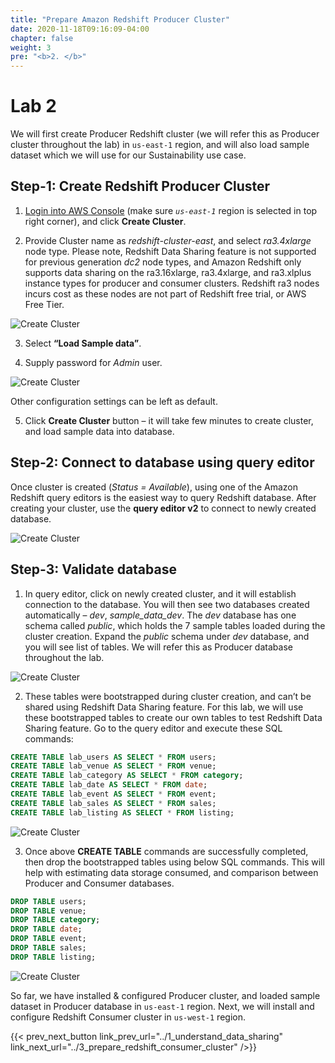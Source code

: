 ```yaml
---
title: "Prepare Amazon Redshift Producer Cluster"
date: 2020-11-18T09:16:09-04:00
chapter: false
weight: 3
pre: "<b>2. </b>"
---
```


# Lab 2

We will first create Producer Redshift cluster (we will refer this as Producer cluster throughout the lab) in `us-east-1` region, and will also load sample dataset which we will use for our Sustainability use case.

## Step-1: Create Redshift Producer Cluster

1. [Login into AWS Console](https://`us-east-1`.console.aws.amazon.com/redshiftv2/home?region=`us-east-1`#landing) (make sure _`us-east-1`_ region is selected in top right corner), and click **Create Cluster**.

2. Provide Cluster name as _redshift-cluster-east_, and select _ra3.4xlarge_ node type. Please note, Redshift Data Sharing feature is not supported for previous generation _dc2_ node types, and Amazon Redshift only supports data sharing on the ra3.16xlarge, ra3.4xlarge, and ra3.xlplus instance types for producer and consumer clusters. Redshift ra3 nodes incurs cost as these nodes are not part of Redshift free trial, or AWS Free Tier.

![Create Cluster](/Sustainability/300_optimize_data_pattern_using_redshift_data_sharing/lab-2/images/create_cluster.png?classes=lab_picture_small)

3. Select **“Load Sample data”**.

4. Supply password for _Admin_ user.

![Create Cluster](/Sustainability/300_optimize_data_pattern_using_redshift_data_sharing/lab-2/images/sample_data.png?classes=lab_picture_small)

Other configuration settings can be left as default.

5. Click **Create Cluster** button – it will take few minutes to create cluster, and load sample data into database.

## Step-2: Connect to database using query editor

Once cluster is created (_Status = Available_), using one of the Amazon Redshift query editors is the easiest way to query Redshift database. After creating your cluster, use the **query editor v2** to connect to newly created database.

![Create Cluster](/Sustainability/300_optimize_data_pattern_using_redshift_data_sharing/lab-2/images/query_editor.png?classes=lab_picture_small)

## Step-3: Validate database
1. In query editor, click on newly created cluster, and it will establish connection to the database. You will then see two databases created automatically – _dev_, _sample_data_dev_. The _dev_ database has one schema called _public_, which holds the 7 sample tables loaded during the cluster creation. Expand the _public_ schema under _dev_ database, and you will see list of tables. We will refer this as Producer database throughout the lab.

![Create Cluster](/Sustainability/300_optimize_data_pattern_using_redshift_data_sharing/lab-2/images/query_editor-2.png?classes=lab_picture_small)

2. These tables were bootstrapped during cluster creation, and can’t be shared using Redshift Data Sharing feature. For this lab, we will use these bootstrapped tables to create our own tables to test Redshift Data Sharing feature. Go to the query editor and execute these SQL commands:


```sql
CREATE TABLE lab_users AS SELECT * FROM users;
CREATE TABLE lab_venue AS SELECT * FROM venue;
CREATE TABLE lab_category AS SELECT * FROM category;
CREATE TABLE lab_date AS SELECT * FROM date;
CREATE TABLE lab_event AS SELECT * FROM event;
CREATE TABLE lab_sales AS SELECT * FROM sales;
CREATE TABLE lab_listing AS SELECT * FROM listing;
```

![Create Cluster](/Sustainability/300_optimize_data_pattern_using_redshift_data_sharing/lab-2/images/query_editor-3.png?classes=lab_picture_small)

3. Once above **CREATE TABLE** commands are successfully completed, then drop the bootstrapped tables using below SQL commands. This will help with estimating data storage consumed, and comparison between Producer and Consumer databases.

```sql
DROP TABLE users;
DROP TABLE venue;
DROP TABLE category;
DROP TABLE date;
DROP TABLE event;
DROP TABLE sales;
DROP TABLE listing;
```

![Create Cluster](/Sustainability/300_optimize_data_pattern_using_redshift_data_sharing/lab-2/images/query_editor-4.png?classes=lab_picture_small)

So far, we have installed & configured Producer cluster, and loaded sample dataset in Producer database in `us-east-1` region. Next, we will install and configure Redshift Consumer cluster in `us-west-1` region.

{{< prev_next_button link_prev_url="../1_understand_data_sharing" link_next_url="../3_prepare_redshift_consumer_cluster" />}}
